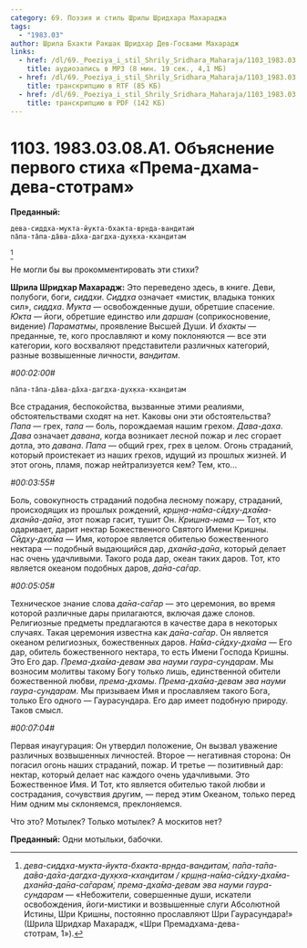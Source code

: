 ```yaml
---
category: 69. Поэзия и стиль Шрилы Шридхара Махараджа
tags:
  - "1983.03"
author: Шрила Бхакти Ракшак Шридхар Дев-Госвами Махарадж
links:
  - href: /dl/69._Poeziya_i_stil_Shrily_Sridhara_Maharaja/1103_1983.03.08.A1_SridharMj_Obyasneniye_pervogo_stiha_Prema-dhama-deva-stotram.mp3
    title: аудиозапись в MP3 (8 мин. 19 сек., 4,1 МБ)
  - href: /dl/69._Poeziya_i_stil_Shrily_Sridhara_Maharaja/1103_1983.03.08.A1_SridharMj_Obyasneniye_pervogo_stiha_Prema-dhama-deva-stotram.rtf
    title: транскрипцию в RTF (85 КБ)
  - href: /dl/69._Poeziya_i_stil_Shrily_Sridhara_Maharaja/1103_1983.03.08.A1_SridharMj_Obyasneniye_pervogo_stiha_Prema-dhama-deva-stotram.pdf
    title: транскрипцию в PDF (142 КБ)
---
```


# 1103. 1983.03.08.A1. Объяснение первого стиха «Према-дхама-дева-стотрам»

**Преданный:**

    дева-сиддха-мукта-йукта-бхакта-вр̣нда-вандитам̇
    па̄па-та̄па-да̄ва-да̄ха-дагдха-дух̣кха-кхан̣дитам
[^_ftn1]

Не могли бы вы прокомментировать эти стихи?

**Шрила Шридхар Махарадж:** Это переведено здесь, в книге. Деви, полубоги, боги, *сиддхи*. *Сиддха* означает «мистик, владыка тонких сил», *сиддха*. *Мукта* — освобожденные души, обретшие спасение. *Юкта* — йоги, обретшие единство или *даршан* (соприкосновение, видение) *Параматмы*, проявление Высшей Души. И *бхакты* — преданные, те, кого прославляют и кому поклоняются — все эти категории, кого восхваляют представители различных категорий, разные возвышенные личности, *вандитам*.

*#00:02:00#*

    па̄па-та̄па-да̄ва-да̄ха-дагдха-дух̣кха-кхан̣дитам

Все страдания, беспокойства, вызванные этими реалиями, обстоятельствами сходят на нет. Каковы они эти обстоятельства? *Папа* — грех, *тапа* — боль, порождаемая нашим грехом. *Дава-даха*. *Дава* означает *давана*, когда возникает лесной пожар и лес сгорает дотла, это *давана*. *Папа* — общий грех, грех в целом. Огонь страданий, который проистекает из наших грехов, идущий из прошлых жизней. И этот огонь, пламя, пожар нейтрализуется кем? Тем, кто…

*#00:03:55#*

Боль, совокупность страданий подобна лесному пожару, страданий, происходящих из прошлых рождений, *кр̣ш̣н̣а-на̄ма-сӣдху-дха̄ма-дханйа-да̄на*, этот пожар гасит, тушит Он. *Кришна-нама* — Тот, кто одаривает, дарит нектар Божественного Святого Имени Кришны. *Сӣдху-дха̄ма* — Имя, которое является обителью божественного нектара — подобный выдающийся дар, *дханйа-да̄на*, который делает нас очень удачливыми. Такого рода дар, океан таких даров. Тот, кто является океаном подобных даров, *да̄на-са̄гар*.

*#00:05:05#*

Техническое знание слова *да̄на-са̄гар* — это церемония, во время которой различные дары прилагаются, включая даже слонов. Религиозные предметы предлагаются в качестве дара в некоторых случаях. Такая церемония известна как *да̄на-са̄гар*. Он является океаном религиозных, божественных даров. *На̄ма-сӣдху-дха̄ма* — Его дар, обитель божественного нектара, то есть Имени Господа Кришны. Это Его дар. *Према-дха̄ма-девам эва науми гаура-сундарам*. Мы возносим молитвы такому Богу только лишь, единственной обители божественной любви, *према-дхамы*. *Према-дха̄ма-девам эва науми гаура-сундарам*. Мы призываем Имя и прославляем такого Бога, только Его одного — Гаурасундара. Его дар имеет подобную природу. Таков смысл.

*#00:07:04#*

Первая инаугурация: Он утвердил положение, Он вызвал уважение различных возвышенных личностей. Второе — негативная сторона: Он погасил огонь наших страданий, пожар. И третье — позитивный дар: нектар, который делает нас каждого очень удачливыми. Это Божественное Имя. И Тот, кто является обителью такой любви и сострадания, сочувствия другим, — перед этим Океаном, только перед Ним одним мы склоняемся, преклоняемся.

Что это? Мотылек? Только мотылек? А москитов нет?

**Преданный:** Одни мотыльки, бабочки.



[^_ftn1]: *дева-сиддха-мукта-йукта-бхакта-вр̣нда-вандитам̇, па̄па-та̄па-да̄ва-да̄ха-дагдха-дух̣кха-кхан̣дитам / кр̣ш̣н̣а-на̄ма-сӣдху-дха̄ма-дханйа-да̄на-са̄гарам̇, према-дха̄ма-девам эва науми гаура-сундарам* — «Небожители, совершенные души, искатели освобождения, йоги-мистики и возвышенные слуги Абсолютной Истины, Шри Кришны, постоянно прославляют Шри Гаурасундара!» (Шрила Шридхар Махарадж, «Шри Премадхама-дева-стотрам, 1»).

